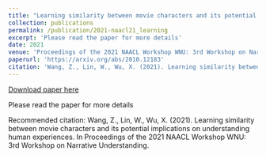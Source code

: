 ```yaml
---
title: "Learning similarity between movie characters and its potential implications on understanding human experiences"
collection: publications
permalink: /publication/2021-naacl21_learning
excerpt: 'Please read the paper for more details'
date: 2021
venue: 'Proceedings of the 2021 NAACL Workshop WNU: 3rd Workshop on Narrative Understanding'
paperurl: 'https://arxiv.org/abs/2010.12183'
citation: 'Wang, Z., Lin, W., Wu, X. (2021). Learning similarity between movie characters and its potential implications on understanding human experiences. In Proceedings of the 2021 NAACL Workshop WNU: 3rd Workshop on Narrative Understanding.'
---
```


<a href='https://arxiv.org/abs/2010.12183'>Download paper here</a>

Please read the paper for more details

Recommended citation: Wang, Z., Lin, W., Wu, X. (2021). Learning similarity between movie characters and its potential implications on understanding human experiences. In Proceedings of the 2021 NAACL Workshop WNU: 3rd Workshop on Narrative Understanding.